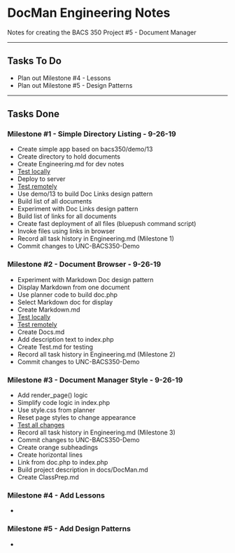# DocMan Engineering Notes

Notes for creating the BACS 350 Project #5 - Document Manager

---

## Tasks To Do
* Plan out Milestone #4 - Lessons
* Plan out Milestone #5 - Design Patterns


---

## Tasks Done

### Milestone #1 - Simple Directory Listing - 9-26-19
* Create simple app based on bacs350/demo/13
* Create directory to hold documents
* Create Engineering.md for dev notes
* [Test locally](http://localhost/bacs350/docman)
* Deploy to server
* [Test remotely](https://unco-bacs.org/bacs350/docman)
* Use demo/13 to build Doc Links design pattern
* Build list of all documents
* Experiment with Doc Links design pattern
* Build list of links for all documents
* Create fast deployment of all files (bluepush command script)
* Invoke files using links in browser
* Record all task history in Engineering.md (Milestone 1)
* Commit changes to UNC-BACS350-Demo


### Milestone #2 - Document Browser - 9-26-19
* Experiment with Markdown Doc design pattern
* Display Markdown from one document
* Use planner code to build doc.php
* Select Markdown doc for display
* Create Markdown.md
* [Test locally](http://localhost/bacs350/docman)
* [Test remotely](https://unco-bacs.org/bacs350/docman)
* Create Docs.md
* Add description text to index.php
* Create Test.md for testing
* Record all task history in Engineering.md (Milestone 2)
* Commit changes to UNC-BACS350-Demo


### Milestone #3 - Document Manager Style - 9-26-19

* Add render_page() logic
* Simplify code logic in index.php
* Use style.css from planner
* Reset page styles to change appearance
* [Test all changes](doc.php?doc=docs/Test.md)
* Record all task history in Engineering.md (Milestone 3)
* Commit changes to UNC-BACS350-Demo
* Create orange subheadings
* Create horizontal lines
* Link from doc.php to index.php
* Build project description in docs/DocMan.md
* Create ClassPrep.md


### Milestone #4 - Add Lessons

* 


### Milestone #5 - Add Design Patterns

* 